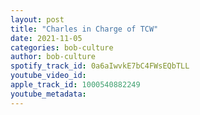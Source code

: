 ```yaml
---
layout: post
title: "Charles in Charge of TCW"
date: 2021-11-05
categories: bob-culture
author: bob-culture
spotify_track_id: 0a6aIwvkE7bC4FWsEQbTLL
youtube_video_id: 
apple_track_id: 1000540882249
youtube_metadata: 
---
```

